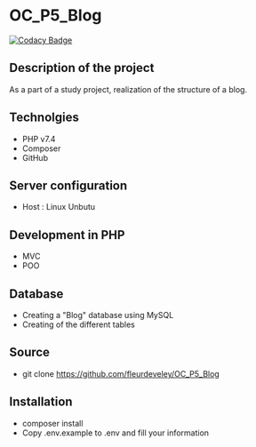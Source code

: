 # OC_P5_Blog
[![Codacy Badge](https://app.codacy.com/project/badge/Grade/daf4eb11bfe44fe0b619a80671dcfc7f)](https://www.codacy.com/gh/fleurdeveley/OC_P5_Blog/dashboard?utm_source=github.com&amp;utm_medium=referral&amp;utm_content=fleurdeveley/OC_P5_Blog&amp;utm_campaign=Badge_Grade)

## Description of the project
As a part of a study project, realization of the structure of a blog.

## Technolgies
  * PHP v7.4
  * Composer
  * GitHub
  
## Server configuration
  * Host : Linux Unbutu

## Development in PHP
  * MVC
  * POO

## Database
  * Creating a "Blog" database using MySQL
  * Creating of the different tables

## Source
  * git clone https://github.com/fleurdeveley/OC_P5_Blog

## Installation
  * composer install
  * Copy .env.example to .env and fill your information
